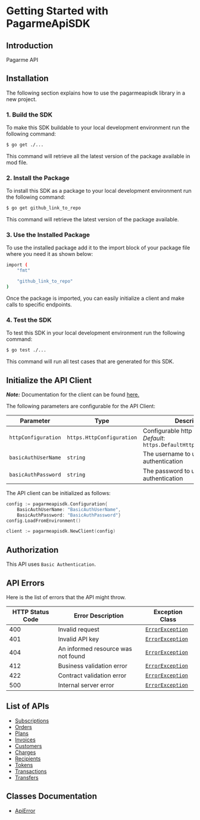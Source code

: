 
# Getting Started with PagarmeApiSDK

## Introduction

Pagarme API

## Installation

The following section explains how to use the pagarmeapisdk library in a new project.

### 1. Build the SDK

To make this SDK buildable to your local development environment run the following command:

```bash
$ go get ./...
```

This command will retrieve all the latest version of the package available in mod file.

### 2. Install the Package

To install this SDK as a package to your local development environment run the following command:

```bash
$ go get github_link_to_repo
```

This command will retrieve the latest version of the package available.

### 3. Use the Installed Package

To use the installed package add it to the import block of your package file where you need it as shown below:

```bash
import (
    "fmt"

    "github_link_to_repo"
)
```

Once the package is imported, you can easily initialize a client and make calls to specific endpoints.

### 4. Test the SDK

To test this SDK in your local development environment run the following command:

```bash
$ go test ./...
```

This command will run all test cases that are generated for this SDK.

## Initialize the API Client

**_Note:_** Documentation for the client can be found [here.](doc/client.md)

The following parameters are configurable for the API Client:

| Parameter | Type | Description |
|  --- | --- | --- |
| `httpConfiguration` | `https.HttpConfiguration` | Configurable http client options.<br>*Default*: `https.DefaultHttpConfiguration()` |
| `basicAuthUserName` | `string` | The username to use with basic authentication |
| `basicAuthPassword` | `string` | The password to use with basic authentication |

The API client can be initialized as follows:

```go
config := pagarmeapisdk.Configuration{
    BasicAuthUserName: "BasicAuthUserName", 
    BasicAuthPassword: "BasicAuthPassword"}
config.LoadFromEnvironment()

client := pagarmeapisdk.NewClient(config)
```

## Authorization

This API uses `Basic Authentication`.

## API Errors

Here is the list of errors that the API might throw.

| HTTP Status Code | Error Description | Exception Class |
|  --- | --- | --- |
| 400 | Invalid request | [`ErrorException`](doc/models/error-exception.md) |
| 401 | Invalid API key | [`ErrorException`](doc/models/error-exception.md) |
| 404 | An informed resource was not found | [`ErrorException`](doc/models/error-exception.md) |
| 412 | Business validation error | [`ErrorException`](doc/models/error-exception.md) |
| 422 | Contract validation error | [`ErrorException`](doc/models/error-exception.md) |
| 500 | Internal server error | [`ErrorException`](doc/models/error-exception.md) |

## List of APIs

* [Subscriptions](doc/controllers/subscriptions.md)
* [Orders](doc/controllers/orders.md)
* [Plans](doc/controllers/plans.md)
* [Invoices](doc/controllers/invoices.md)
* [Customers](doc/controllers/customers.md)
* [Charges](doc/controllers/charges.md)
* [Recipients](doc/controllers/recipients.md)
* [Tokens](doc/controllers/tokens.md)
* [Transactions](doc/controllers/transactions.md)
* [Transfers](doc/controllers/transfers.md)

## Classes Documentation

* [ApiError](doc/api-error.md)


